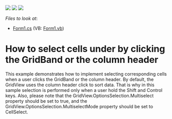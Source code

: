 <!-- default badges list -->
![](https://img.shields.io/endpoint?url=https://codecentral.devexpress.com/api/v1/VersionRange/128631374/13.1.4%2B)
[![](https://img.shields.io/badge/Open_in_DevExpress_Support_Center-FF7200?style=flat-square&logo=DevExpress&logoColor=white)](https://supportcenter.devexpress.com/ticket/details/E490)
[![](https://img.shields.io/badge/📖_How_to_use_DevExpress_Examples-e9f6fc?style=flat-square)](https://docs.devexpress.com/GeneralInformation/403183)
<!-- default badges end -->
<!-- default file list -->
*Files to look at*:

* [Form1.cs](./CS/Q130069/Form1.cs) (VB: [Form1.vb](./VB/Q130069/Form1.vb))
<!-- default file list end -->
# How to select cells under by clicking the GridBand or the column header


<p>This example demonstrates how to implement selecting corresponding cells when a user clicks the GridBand or the column header. By default, the GridView uses the column header click to sort data. That is why in this sample selection is performed only when a user hold the Shift and Control keys. Also, please note that the GridView.OptionsSelection.Multiselect property should be set to true, and the GridView.OptionsSelection.MultiselectMode property should be set to CellSelect.</p>

<br/>


